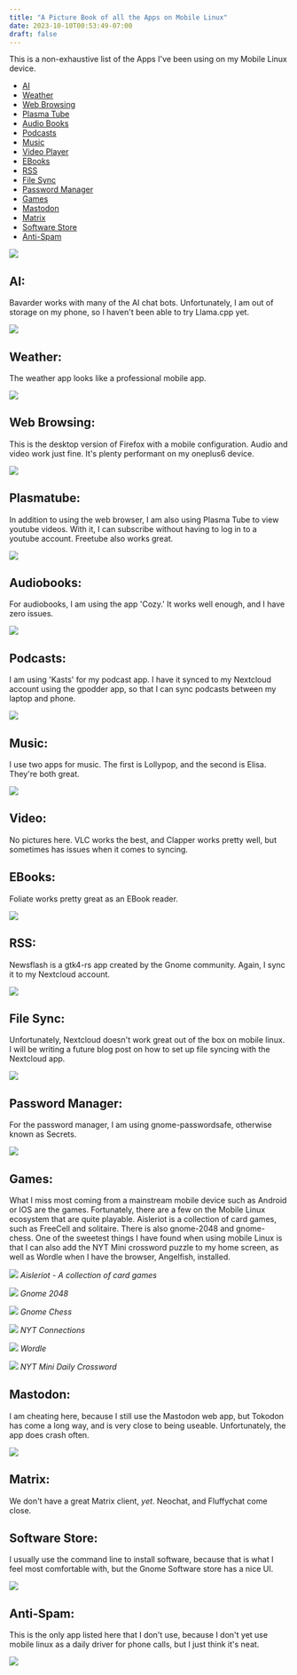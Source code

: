 ```yaml
---
title: "A Picture Book of all the Apps on Mobile Linux"
date: 2023-10-10T00:53:49-07:00
draft: false
---
```


This is a non-exhaustive list of the Apps I've been using on my Mobile Linux device.

* [AI](#ai)
* [Weather](#weather)
* [Web Browsing](#web-browsing)
* [Plasma Tube](#plasmatube)
* [Audio Books](#audiobooks)
* [Podcasts](#podcasts)
* [Music](#music)
* [Video Player](#video)
* [EBooks](#ebooks)
* [RSS](#rss)
* [File Sync](#file-sync)
* [Password Manager](#password-manager)
* [Games](#games)
* [Mastodon](#mastodon)
* [Matrix](#matrix)
* [Software Store](#software-store)
* [Anti-Spam](#anti-spam)

![](/images/mobile_linux_apps/homescreen.png)

## AI:

Bavarder works with many of the AI chat bots. Unfortunately, I am out of storage on my phone, so I haven't been able to try Llama.cpp yet.

![](/images/mobile_linux_apps/bavarder.png)

## Weather:

The weather app looks like a professional mobile app.

![](/images/mobile_linux_apps/weather.png)

## Web Browsing:

This is the desktop version of Firefox with a mobile configuration.  Audio and video work just fine. It's plenty performant on my oneplus6 device.

![](/images/mobile_linux_apps/firefox.png)

## Plasmatube:

In addition to using the web browser, I am also using Plasma Tube to view youtube videos. With it, I can subscribe without having to log in to a youtube account. Freetube also works great.

![](/images/mobile_linux_apps/plasmatube.png)

## Audiobooks:

For audiobooks, I am using the app 'Cozy.' It works well enough, and I have zero issues.

![](/images/mobile_linux_apps/cozy.png)

## Podcasts:

I am using 'Kasts' for my podcast app. I have it synced to my Nextcloud account using the gpodder app, so that I can sync podcasts between my laptop and phone.

![](/images/mobile_linux_apps/kasts.png)

## Music:

I use two apps for music. The first is Lollypop, and the second is Elisa. They're both great.

![](/images/mobile_linux_apps/lollypop.png)

## Video:

No pictures here. VLC works the best, and Clapper works pretty well, but sometimes has issues when it comes to syncing.

## EBooks:

Foliate works pretty great as an EBook reader.

![](/images/mobile_linux_apps/foliate.png)

## RSS:

Newsflash is a gtk4-rs app created by the Gnome community. Again, I sync it to my Nextcloud account.

![](/images/mobile_linux_apps/newsflash.png)

## File Sync:

Unfortunately, Nextcloud doesn't work great out of the box on mobile linux. I will be writing a future blog post on how to set up file syncing with the Nextcloud app.

![](/images/mobile_linux_apps/nextcloud.png)

## Password Manager:

For the password manager, I am using gnome-passwordsafe, otherwise known as Secrets.

![](/images/mobile_linux_apps/password.png)

## Games:

What I miss most coming from a mainstream mobile device such as Android or IOS are the games. Fortunately, there are a few on the Mobile Linux ecosystem that are quite playable. Aisleriot is a collection of card games, such as FreeCell and solitaire. There is also gnome-2048 and gnome-chess. One of the sweetest things I have found when using mobile Linux is that I can also add the NYT Mini crossword puzzle to my home screen, as well as Wordle when I have the browser, Angelfish, installed.

![](/images/mobile_linux_apps/aisleriot.png)
*Aisleriot - A collection of card games*

![](/images/mobile_linux_apps/2048.png)
*Gnome 2048*

![](/images/mobile_linux_apps/chess.png)
*Gnome Chess*

![](/images/mobile_linux_apps/connections.png)
*NYT Connections*

![](/images/mobile_linux_apps/wordle.png)
*Wordle*

![](/images/mobile_linux_apps/nytcw.png)
*NYT Mini Daily Crossword*

## Mastodon:

I am cheating here, because I still use the Mastodon web app, but Tokodon has come a long way, and is very close to being useable. Unfortunately, the app does crash often.

![](/images/mobile_linux_apps/tokodon.png)

## Matrix:
We don't have a great Matrix client, *yet*. Neochat, and Fluffychat come close.

## Software Store:

I usually use the command line to install software, because that is what I feel most comfortable with, but the Gnome Software store has a nice UI.

![](/images/mobile_linux_apps/softwarestore.png)

## Anti-Spam:

This is the only app listed here that I don't use, because I don't yet use mobile linux as a daily driver for phone calls, but I just think it's neat.

![](/images/mobile_linux_apps/phosh-anti-spam.png)
